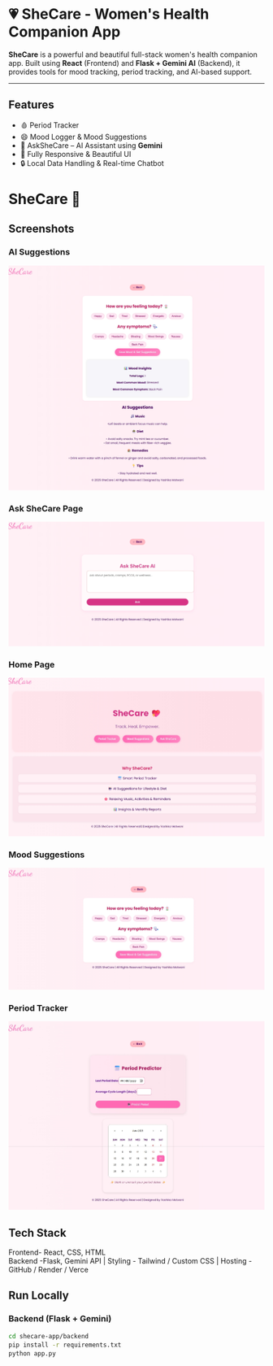 # 💗 SheCare - Women's Health Companion App

**SheCare** is a powerful and beautiful full-stack women's health companion app. Built using **React** (Frontend) and **Flask + Gemini AI** (Backend), it provides tools for mood tracking, period tracking, and AI-based support.

---

## Features

- 🩸 Period Tracker  
- 😄 Mood Logger & Mood Suggestions  
- 🤖 AskSheCare – AI Assistant using **Gemini**  
- 📱 Fully Responsive & Beautiful UI  
- 🔒 Local Data Handling & Real-time Chatbot



# SheCare 💖

## Screenshots

### AI Suggestions
![AI Suggestions](./Screenshots/AI%20Suggestions.png)

### Ask SheCare Page
![Ask Page](./Screenshots/Askpage.png)

### Home Page
![Home Page](./Screenshots/Home%20Page.png)

### Mood Suggestions
![Suggestions](./Screenshots/Suggestion.png)

### Period Tracker
![Tracker](./Screenshots/Tracker.png)

## Tech Stack
Frontend- React, CSS, HTML  
Backend  -Flask, Gemini API        |
Styling - Tailwind / Custom CSS    |
Hosting - GitHub / Render / Verce


##  Run Locally

### Backend (Flask + Gemini)

```bash
cd shecare-app/backend
pip install -r requirements.txt
python app.py
